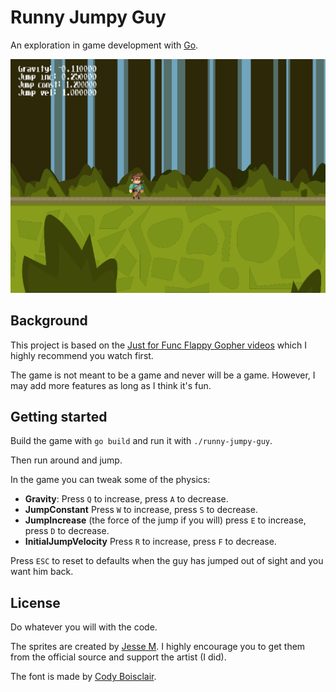 # Runny Jumpy Guy

An exploration in game development with [Go](https://golang.org).

![In game action](screenshot.png)

## Background

This project is based on the 
[Just for Func Flappy Gopher videos](https://github.com/campoy/flappy-gopher)
which I highly recommend you watch first.

The game is not meant to be a game and never will be a game.
However, I may add more features as long as I think it's fun.

## Getting started

Build the game with `go build`
and run it with `./runny-jumpy-guy`.

Then run around and jump.

In the game you can tweak some of the physics:

* **Gravity**: Press `Q` to increase, press `A` to decrease.
* **JumpConstant** Press `W` to increase, press `S` to decrease.
* **JumpIncrease** (the force of the jump if you will) press `E` to increase,
  press `D` to decrease.
* **InitialJumpVelocity** Press `R` to increase, press `F` to decrease.

Press `ESC` to reset to defaults when the guy has jumped out of sight and you want him back.

## License

Do whatever you will with the code.

The sprites are created by
[Jesse M](https://jesse-m.itch.io/jungle-pack).
I highly encourage you to get them from the official source
and support the artist (I did).

The font is made by [Cody Boisclair](http://www.fontspace.com/codeman38/press-start-2p).
